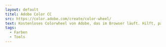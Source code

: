 ```yaml
---
layout: default
titel: Adobe Color CC
src: https://color.adobe.com/create/color-wheel/
text: Kostenloses Colorwheel von Adobe, das im Browser läuft. Hilft, passende Farben zu einer Basisfarbe zu finden.
tags:
  - Farben
  - Tools
---
```

